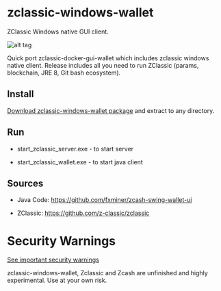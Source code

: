 # zclassic-windows-wallet

ZClassic Windows native GUI client.

![alt tag](https://raw.githubusercontent.com/wiki/fxminer/zclassic-windows-wallet/images/zclassic-windows-wallet_v0.0.5.png) 


Quick port zclassic-docker-gui-wallet which includes zclassic windows native client.
Release includes all you need to run ZClassic (params, blockchain, JRE 8, Git bash ecosystem).


## Install 
[Download zclassic-windows-wallet package](https://github.com/fxminer/zclassic-windows-wallet/releases) and extract to any directory.

## Run

- start_zclassic_server.exe - to start server

- start_zclassic_wallet.exe - to start java client


## Sources

- Java Code: https://github.com/fxminer/zcash-swing-wallet-ui

- ZClassic: https://github.com/z-classic/zclassic

# Security Warnings
[See important security warnings](https://github.com/z-classic/zclassic/blob/master/doc/security-warnings.md)

zclassic-windows-wallet, Zclassic and Zcash are unfinished and highly experimental. Use at your own risk.
